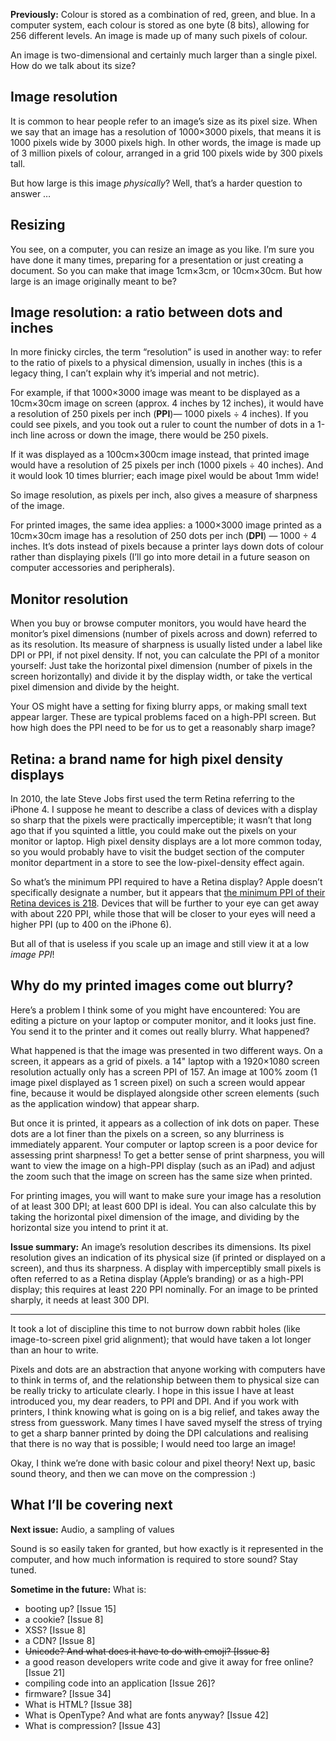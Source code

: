 **Previously:** Colour is stored as a combination of red, green, and blue. In a computer system, each
colour is stored as one byte (8 bits), allowing for 256 different levels. An image is made up of many such pixels of colour.

An image is two-dimensional and certainly much larger than a single pixel. How do we talk about its size?

## Image resolution

It is common to hear people refer to an image’s size as its pixel size. When we say that an image has a resolution of 1000×3000 pixels, that means it is 1000 pixels wide by 3000 pixels high. In other words, the image is made up of 3 million pixels of colour, arranged in a grid 100 pixels wide by 300 pixels tall.

But how large is this image _physically_? Well, that’s a harder question to answer …

## Resizing

You see, on a computer, you can resize an image as you like. I’m sure you have done it many times, preparing for a presentation or just creating a document. So you can make that image 1cm×3cm, or 10cm×30cm. But how large is an image originally meant to be?

## Image resolution: a ratio between dots and inches

In more finicky circles, the term “resolution” is used in another way: to refer to the ratio of pixels to a physical dimension, usually in inches (this is a legacy thing, I can’t explain why it’s imperial and not metric).

For example, if that 1000×3000 image was meant to be displayed as a 10cm×30cm image on screen (approx. 4 inches by 12 inches), it would have a resolution of 250 pixels per inch (**PPI**)— 1000 pixels ÷ 4 inches). If you could see pixels, and you took out a ruler to count the number of dots in a 1-inch line across or down the image, there would be 250 pixels.

If it was displayed as a 100cm×300cm image instead, that printed image would have a resolution of 25 pixels per inch (1000 pixels ÷ 40 inches). And it would look 10 times blurrier; each image pixel would be about 1mm wide!

So image resolution, as pixels per inch, also gives a measure of sharpness of the image.

For printed images, the same idea applies: a 1000×3000 image printed as a 10cm×30cm image has a resolution of 250 dots per inch (**DPI**) — 1000 ÷ 4 inches. It’s dots instead of pixels because a printer lays down dots of colour rather than displaying pixels (I’ll go into more detail in a future season on computer accessories and peripherals).

## Monitor resolution

When you buy or browse computer monitors, you would have heard the monitor’s pixel dimensions (number of pixels across and down) referred to as its resolution. Its measure of sharpness is usually listed under a label like DPI or PPI, if not pixel density. If not, you can calculate the PPI of a monitor yourself: Just take the horizontal pixel dimension (number of pixels in the screen horizontally) and divide it by the display width, or take the vertical pixel dimension and divide by the height.

Your OS might have a setting for fixing blurry apps, or making small text appear larger. These are typical problems faced on a high-PPI screen. But how high does the PPI need to be for us to get a reasonably sharp image?

## Retina: a brand name for high pixel density displays

In 2010, the late Steve Jobs first used the term Retina referring to the iPhone 4. I suppose he meant to describe a class of devices with a display so sharp that the pixels were practically imperceptible; it wasn’t that long ago that if you squinted a little, you could make out the pixels on your monitor or laptop. High pixel density displays are a lot more common today, so you would probably have to visit the budget section of the computer monitor department in a store to see the low-pixel-density effect again.

So what’s the minimum PPI required to have a Retina display? Apple doesn’t specifically designate a number, but it appears that [the minimum PPI of their Retina devices is 218](https://en.wikipedia.org/wiki/Retina_display). Devices that will be further to your eye can get away with about 220 PPI, while those that will be closer to your eyes will need a higher PPI (up to 400 on the iPhone 6).

But all of that is useless if you scale up an image and still view it at a low _image PPI_!

## Why do my printed images come out blurry?

Here’s a problem I think some of you might have encountered: You are editing a picture on your laptop or computer monitor, and it looks just fine. You send it to the printer and it comes out really blurry. What happened?

What happened is that the image was presented in two different ways. On a screen, it appears as a grid of pixels. a 14" laptop with a 1920×1080 screen resolution actually only has a screen PPI of 157. An image at 100% zoom (1 image pixel displayed as 1 screen pixel) on such a screen would appear fine, because it would be displayed alongside other screen elements (such as the application window) that appear sharp.

But once it is printed, it appears as a collection of ink dots on paper. These dots are a lot finer than the pixels on a screen, so any blurriness is immediately apparent. Your computer or laptop screen is a poor device for assessing print sharpness! To get a better sense of print sharpness, you will want to view the image on a high-PPI display (such as an iPad) and adjust the zoom such that the image on screen has the same size when printed.

For printing images, you will want to make sure your image has a resolution of at least 300 DPI; at least 600 DPI is ideal. You can also calculate this by taking the horizontal pixel dimension of the image, and dividing by the horizontal size you intend to print it at.

**Issue summary:** An image’s resolution describes its dimensions. Its pixel resolution gives an indication of its physical size (if printed or displayed on a screen), and thus its sharpness. A display with imperceptibly small pixels is often referred to as a Retina display (Apple’s branding) or as a high-PPI display; this requires at least 220 PPI nominally. For an image to be printed sharply, it needs at least 300 DPI.

<hr/>

It took a lot of discipline this time to not burrow down rabbit holes (like image-to-screen pixel grid alignment); that would have taken a lot longer than an hour to write.

Pixels and dots are an abstraction that anyone working with computers have to think in terms of, and the relationship between them to physical size can be really tricky to articulate clearly. I hope in this issue I have at least introduced you, my dear readers, to PPI and DPI. And if you work with printers, I think knowing what is going on is a big relief, and takes away the stress from guesswork. Many times I have saved myself the stress of trying to get a sharp banner printed by doing the DPI calculations and realising that there is no way that is possible; I would need too large an image!

Okay, I think we’re done with basic colour and pixel theory! Next up, basic sound theory, and then we can move on the compression :)

## What I’ll be covering next

**Next issue:** Audio, a sampling of values

Sound is so easily taken for granted, but how exactly is it represented in the computer, and how much information is required to store sound? Stay tuned.

**Sometime in the future:** What is:

- booting up? [Issue 15]
- a cookie? [Issue 8]
- XSS? [Issue 8]
- a CDN? [Issue 8]
- ~~Unicode? And what does it have to do with emoji? [Issue 8]~~
- a good reason developers write code and give it away for free online? [Issue 21]
- compiling code into an application [Issue 26]?
- firmware? [Issue 34]
- What is HTML? [Issue 38]
- What is OpenType? And what are fonts anyway? [Issue 42]
- What is compression? [Issue 43]
